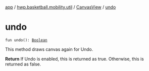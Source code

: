 [app](../../index.md) / [hwp.basketball.mobility.util](../index.md) / [CanvasView](index.md) / [undo](.)

# undo

`fun undo(): `[`Boolean`](https://kotlinlang.org/api/latest/jvm/stdlib/kotlin/-boolean/index.html)

This method draws canvas again for Undo.

**Return**
If Undo is enabled, this is returned as true. Otherwise, this is returned as false.

